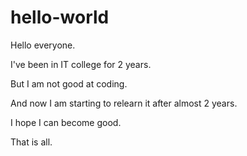 # hello-world
Hello everyone.

I've been in IT college for 2 years.

But I am not good at coding.

And now I am starting to relearn it after almost 2 years.

I hope I can become good.

That is all.
